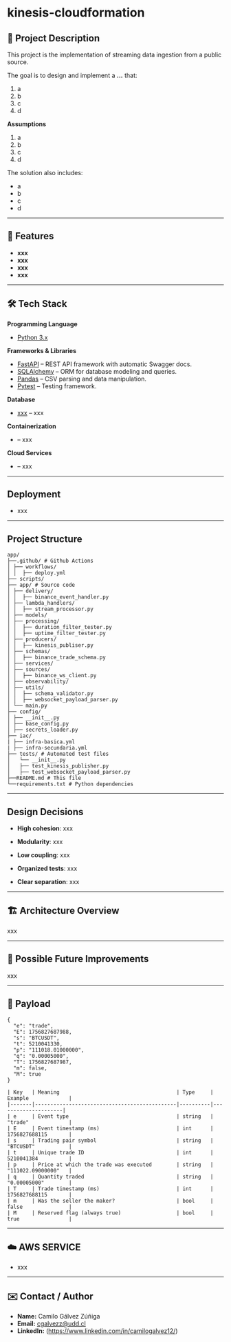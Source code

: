 # kinesis-cloudformation

## 📌 Project Description
This project is the implementation of streaming data ingestion from a public source.  

The goal is to design and implement a **...** that:
1. a
2. b
3. c
4. d

**Assumptions**
1. a
2. b 
3. c
4. d


The solution also includes:
- a
- b
- c
- d

---

## 🚀 Features
- **xxx**
- **xxx** 
- **xxx** 
- **xxx**

---

## 🛠 Tech Stack
**Programming Language**
- [Python 3.x](https://www.python.org/)

**Frameworks & Libraries**
- [FastAPI](https://fastapi.tiangolo.com/) – REST API framework with automatic Swagger docs.
- [SQLAlchemy](https://www.sqlalchemy.org/) – ORM for database modeling and queries.
- [Pandas](https://pandas.pydata.org/) – CSV parsing and data manipulation.
- [Pytest](https://docs.pytest.org/) – Testing framework.

**Database**  
- [xxx](https://www.) – xxx

**Containerization**
- [](https://www.) – xxx

**Cloud Services**
- [](https://aws.amazon.com/) – xxx

---

## Deployment

- xxx


---

## Project Structure

```text 
app/
├──.github/ # Github Actions
│ ├── workflows/
│ │  ├── deploy.yml
├── scripts/ 
├── app/ # Source code 
│ ├── delivery/
│ │  ├── binance_event_handler.py
│ ├── lambda_handlers/
│ │  ├── stream_processor.py
│ ├── models/
│ ├── processing/
│ │  ├── duration_filter_tester.py
│ │  ├── uptime_filter_tester.py
│ ├── producers/
│ │  ├── kinesis_publiser.py
│ ├── schemas/
│ │  ├── binance_trade_schema.py
│ ├── services/
│ ├── sources/
│ │  ├── binance_ws_client.py
│ ├── observability/
│ ├── utils/
│ │  ├── schema_validator.py
│ │  ├── websocket_payload_parser.py 
│ └── main.py
├── config/
│ ├── __init__.py
│ ├── base_config.py
│ ├── secrets_loader.py
├── iac/
| ├── infra-basica.yml
| ├── infra-secundaria.yml
├── tests/ # Automated test files
│   └── __init__.py
│   ├── test_kinesis_publisher.py
│   ├── test_websocket_payload_parser.py 
├──README.md # This file 
└──requirements.txt # Python dependencies
```

---


## Design Decisions

- **High cohesion**: xxx

- **Modularity**: xxx

- **Low coupling**: xxx

- **Organized tests**: xxx

- **Clear separation**: xxx


---


## 🏗 Architecture Overview

xxx

---

## 🔮 Possible Future Improvements

xxx

---

## 📌 Payload

```text
{
  "e": "trade",
  "E": 1756827687988,
  "s": "BTCUSDT",
  "t": 5210041330,
  "p": "111018.01000000",
  "q": "0.00005000",
  "T": 1756827687987,
  "m": false,
  "M": true
}
```

```text
| Key   | Meaning                                      | Type     | Example             |
|-------|----------------------------------------------|----------|---------------------|
| e     | Event type                                   | string   | "trade"             |
| E     | Event timestamp (ms)                         | int      | 1756827688115       |
| s     | Trading pair symbol                          | string   | "BTCUSDT"           |
| t     | Unique trade ID                              | int      | 5210041384          |
| p     | Price at which the trade was executed        | string   | "111022.09000000"   |
| q     | Quantity traded                              | string   | "0.00005000"        |
| T     | Trade timestamp (ms)                         | int      | 1756827688115       |
| m     | Was the seller the maker?                    | bool     | false               |
| M     | Reserved flag (always true)                  | bool     | true                |
```

---

## ☁️ AWS SERVICE

- xxx


---
## ✉️ Contact / Author

- **Name:** Camilo Gálvez Zúñiga  
- **Email:** cgalvezz@udd.cl  
- **LinkedIn:** (https://www.linkedin.com/in/camilogalvez12/)